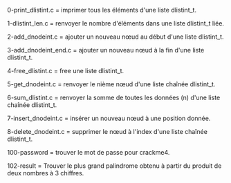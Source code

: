 0-print_dlistint.c = imprimer tous les éléments d'une liste dlistint_t.

1-dlistint_len.c = renvoyer le nombre d'éléments dans une liste dlistint_t liée.

2-add_dnodeint.c = ajouter un nouveau nœud au début d'une liste dlistint_t.

3-add_dnodeint_end.c = ajouter un nouveau nœud à la fin d'une liste dlistint_t.

4-free_dlistint.c = free une liste dlistint_t.

5-get_dnodeint.c = renvoyer le nième nœud d'une liste chaînée dlistint_t.

6-sum_dlistint.c = renvoyer la somme de toutes les données (n) d'une liste chaînée dlistint_t.

7-insert_dnodeint.c = insérer un nouveau nœud à une position donnée.

8-delete_dnodeint.c = supprimer le nœud à l'index d'une liste chaînée dlistint_t.

100-password = trouver le mot de passe pour crackme4.

102-result = Trouver le plus grand palindrome obtenu à partir du produit de deux nombres à 3 chiffres.